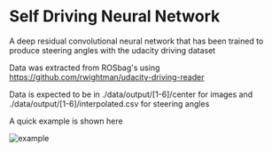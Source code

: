 # Self Driving Neural Network

A deep residual convolutional neural network that has been trained to produce steering angles 
with the udacity driving dataset

Data was extracted from ROSbag's using https://github.com/rwightman/udacity-driving-reader

Data is expected to be in ./data/output/[1-6]/center for images and ./data/output/[1-6]/interpolated.csv for steering angles

A quick example is shown here

![example](example.gif)
